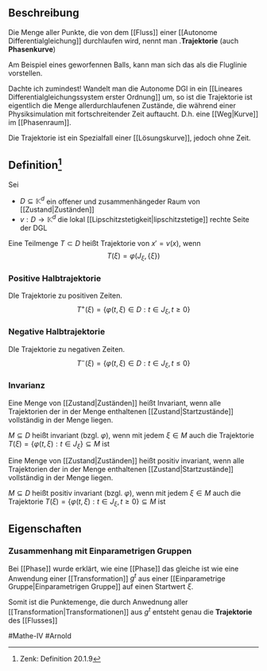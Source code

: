 ## Beschreibung
Die Menge aller Punkte, die von dem [[Fluss]] einer [[Autonome Differentialgleichung]] durchlaufen wird, nennt man .**Trajektorie** (auch **Phasenkurve**)

Am Beispiel eines geworfennen Balls, kann man sich das als die Fluglinie vorstellen.

Dachte ich zumindest! Wandelt man die Autonome DGl in ein [[Lineares Differentialgleichungssystem erster Ordnung]] um, so ist die Trajektorie ist eigentlich die Menge allerdurchlaufenen Zustände, die während einer Physiksimulation mit fortschreitender Zeit auftaucht. D.h. eine [[Weg|Kurve]] im [[Phasenraum]].

Die Trajektorie ist ein Spezialfall einer [[Lösungskurve]], jedoch ohne Zeit.


## Definition[^1]
Sei
- $D \subseteq \mathbb{K}^d$ ein offener und zusammenhängeder Raum von [[Zustand|Zuständen]]
-  $v: D \to \mathbb{K}^d$ die lokal [[Lipschitzstetigkeit|lipschitzstetige]] rechte Seite der DGL

Eine Teilmenge $T \subset D$ heißt Trajektorie von $x'=v(x)$, wenn
$$T(\xi) = \varphi(J_\xi, \{\xi\})$$


### Positive Halbtrajektorie

DIe Trajektorie zu positiven Zeiten.
$$T^{+}(\xi) = \{\varphi(t, \xi)\in D: t \in J_\xi, t \geq 0\}$$


### Negative Halbtrajektorie
DIe Trajektorie zu negativen Zeiten.
$$T^{-}(\xi) = \{\varphi(t, \xi)\in D: t \in J_\xi, t \leq 0\}$$

### Invarianz
Eine Menge von [[Zustand|Zuständen]] heißt Invariant, wenn alle Trajektorien der in der Menge enthaltenen [[Zustand|Startzustände]] vollständig in der Menge liegen.

$M \subseteq D$ heißt invariant (bzgl. $\varphi$), wenn mit jedem $\xi \in M$ auch die Trajektorie $T(\xi) = \{\varphi(t, \xi):t\in J_\xi\}\subseteq M$ ist

Eine Menge von [[Zustand|Zuständen]] heißt positiv invariant, wenn alle Trajektorien der in der Menge enthaltenen [[Zustand|Startzustände]] vollständig in der Menge liegen.

$M \subseteq D$ heißt positiv invariant (bzgl. $\varphi$), wenn mit jedem $\xi \in M$ auch die Trajektorie $T(\xi) = \{\varphi(t, \xi):t\in J_\xi, t \geq 0\}\subseteq M$ ist

## Eigenschaften
### Zusammenhang mit Einparametrigen Gruppen
Bei [[Phase]] wurde erklärt, wie eine [[Phase]] das gleiche ist wie eine Anwendung einer [[Transformation]] $g^t$ aus einer [[Einparametrige Gruppe|Einparametrigen Gruppe]] auf einen Startwert $\xi$.

Somit ist die Punktemenge, die durch Anwednung aller [[Transformation|Transformationen]] aus $g^t$ entsteht genau die **Trajektorie** des [[Flusses]]

#Mathe-IV #Arnold 

[^1]: Zenk: Definition 20.1.9